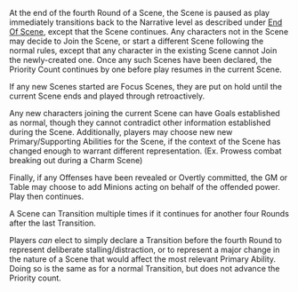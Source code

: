 At the end of the fourth Round of a Scene, the Scene is paused as play immediately transitions back to the Narrative level as described under [End Of Scene](https://github.com/LittleKingsguard/Eternity-Core/blob/8487a87b348ba463a9237bb567457a3392376ce9/ResolutionEngine/SceneEngine/Goals/SceneResolution.md), except that the Scene continues. Any characters not in the Scene may decide to Join the Scene, or start a different Scene following the normal rules, except that any character in the existing Scene cannot Join the newly-created one. Once any such Scenes have been declared, the Priority Count continues by one before play resumes in the current Scene.

If any new Scenes started are Focus Scenes, they are put on hold until the current Scene ends and played through retroactively. 

Any new characters joining the current Scene can have Goals established as normal, though they cannot contradict other information established during the Scene. Additionally, players may choose new new Primary/Supporting Abilities for the Scene, if the context of the Scene has changed enough to warrant different representation. (Ex. Prowess combat breaking out during a Charm Scene)

Finally, if any Offenses have been revealed or Overtly committed, the GM or Table may choose to add Minions acting on behalf of the offended power. Play then continues.

A Scene can Transition multiple times if it continues for another four Rounds after the last Transition.

Players *can* elect to simply declare a Transition before the fourth Round to represent deliberate stalling/distraction, or to represent a major change in the nature of a Scene that would affect the most relevant Primary Ability. Doing so is the same as for a normal Transition, but does not advance the Priority count.